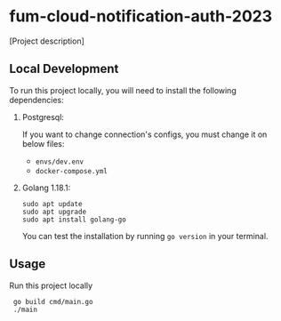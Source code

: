 # fum-cloud-notification-auth-2023
[Project description]

## Local Development


To run this project locally, you will need to install the following dependencies:

1. Postgresql:

    If you want to change connection's configs, you must change it on below files:

    - ```envs/dev.env```
    - ```docker-compose.yml```

2. Golang 1.18.1:

   ```
   sudo apt update
   sudo apt upgrade
   sudo apt install golang-go
   ```

   You can test the installation by running `go version` in your terminal.

## Usage
Run this project locally
  ```
   go build cmd/main.go
   ./main
  ```